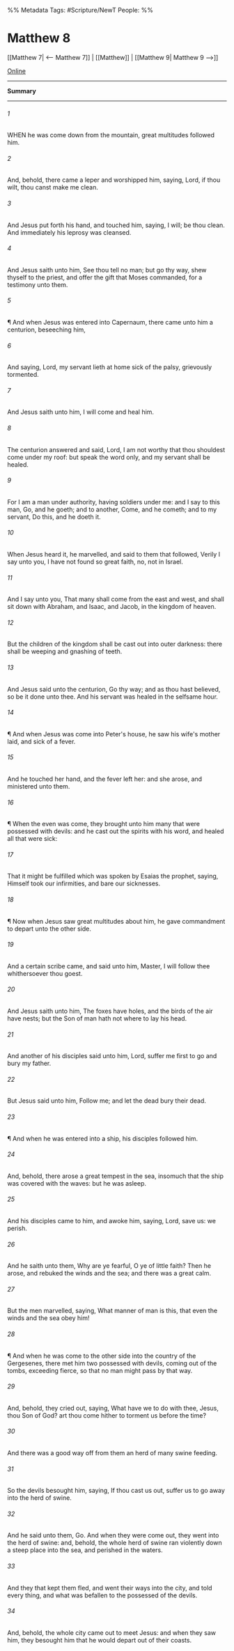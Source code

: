 %% Metadata
Tags: #Scripture/NewT
People: 
%%
# Matthew 8
[[Matthew 7| <-- Matthew 7]] | [[Matthew]] | [[Matthew 9| Matthew 9 -->]]

[Online](https://churchofjesuschrist.org/study/scriptures/nt/matt/8?lang=eng)

---
__Summary__



---
###### 1
WHEN he was come down from the mountain, great multitudes followed him.
###### 2
And, behold, there came a leper and worshipped him, saying, Lord, if thou wilt, thou canst make me clean.
###### 3
And Jesus put forth his hand, and touched him, saying, I will; be thou clean. And immediately his leprosy was cleansed.
###### 4
And Jesus saith unto him, See thou tell no man; but go thy way, shew thyself to the priest, and offer the gift that Moses commanded, for a testimony unto them.
###### 5
¶ And when Jesus was entered into Capernaum, there came unto him a centurion, beseeching him,
###### 6
And saying, Lord, my servant lieth at home sick of the palsy, grievously tormented.
###### 7
And Jesus saith unto him, I will come and heal him.
###### 8
The centurion answered and said, Lord, I am not worthy that thou shouldest come under my roof: but speak the word only, and my servant shall be healed.
###### 9
For I am a man under authority, having soldiers under me: and I say to this man, Go, and he goeth; and to another, Come, and he cometh; and to my servant, Do this, and he doeth it.
###### 10
When Jesus heard it, he marvelled, and said to them that followed, Verily I say unto you, I have not found so great faith, no, not in Israel.
###### 11
And I say unto you, That many shall come from the east and west, and shall sit down with Abraham, and Isaac, and Jacob, in the kingdom of heaven.
###### 12
But the children of the kingdom shall be cast out into outer darkness: there shall be weeping and gnashing of teeth.
###### 13
And Jesus said unto the centurion, Go thy way; and as thou hast believed, so be it done unto thee. And his servant was healed in the selfsame hour.
###### 14
¶ And when Jesus was come into Peter's house, he saw his wife's mother laid, and sick of a fever.
###### 15
And he touched her hand, and the fever left her: and she arose, and ministered unto them.
###### 16
¶ When the even was come, they brought unto him many that were possessed with devils: and he cast out the spirits with his word, and healed all that were sick:
###### 17
That it might be fulfilled which was spoken by Esaias the prophet, saying, Himself took our infirmities, and bare our sicknesses.
###### 18
¶ Now when Jesus saw great multitudes about him, he gave commandment to depart unto the other side.
###### 19
And a certain scribe came, and said unto him, Master, I will follow thee whithersoever thou goest.
###### 20
And Jesus saith unto him, The foxes have holes, and the birds of the air have nests; but the Son of man hath not where to lay his head.
###### 21
And another of his disciples said unto him, Lord, suffer me first to go and bury my father.
###### 22
But Jesus said unto him, Follow me; and let the dead bury their dead.
###### 23
¶ And when he was entered into a ship, his disciples followed him.
###### 24
And, behold, there arose a great tempest in the sea, insomuch that the ship was covered with the waves: but he was asleep.
###### 25
And his disciples came to him, and awoke him, saying, Lord, save us: we perish.
###### 26
And he saith unto them, Why are ye fearful, O ye of little faith? Then he arose, and rebuked the winds and the sea; and there was a great calm.
###### 27
But the men marvelled, saying, What manner of man is this, that even the winds and the sea obey him!
###### 28
¶ And when he was come to the other side into the country of the Gergesenes, there met him two possessed with devils, coming out of the tombs, exceeding fierce, so that no man might pass by that way.
###### 29
And, behold, they cried out, saying, What have we to do with thee, Jesus, thou Son of God? art thou come hither to torment us before the time?
###### 30
And there was a good way off from them an herd of many swine feeding.
###### 31
So the devils besought him, saying, If thou cast us out, suffer us to go away into the herd of swine.
###### 32
And he said unto them, Go. And when they were come out, they went into the herd of swine: and, behold, the whole herd of swine ran violently down a steep place into the sea, and perished in the waters.
###### 33
And they that kept them fled, and went their ways into the city, and told every thing, and what was befallen to the possessed of the devils.
###### 34
And, behold, the whole city came out to meet Jesus: and when they saw him, they besought him that he would depart out of their coasts.



